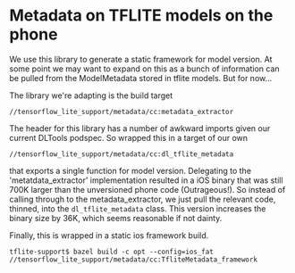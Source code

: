 # Metadata on TFLITE models on the phone

We use this library to generate a static framework for model version. At some point we may want to
expand on this as a bunch of information can be pulled from the ModelMetadata stored in tflite models.
But for now...

The library we're adapting is the build target

    //tensorflow_lite_support/metadata/cc:metadata_extractor

The header for this library has a number of awkward imports given our current DLTools podspec. 
So wrapped this in a target of our own

    //tensorflow_lite_support/metadata/cc:dl_tflite_metadata

that exports a single function for model version.  Delegating to the 'metatdata_extractor' 
implementation resulted in a iOS binary that was still 700K larger than the unversioned phone
code (Outrageous!).  So instead of calling through to the 
metadata_extractor, we just pull the relevant code, thinned, into the `dl_tflite_metadata` class. 
This version increases the binary size by 36K, which seems reasonable if not dainty.

Finally, this is wrapped in a static ios framework build.

    tflite-support$ bazel build -c opt --config=ios_fat //tensorflow_lite_support/metadata/cc:TfliteMetadata_framework

